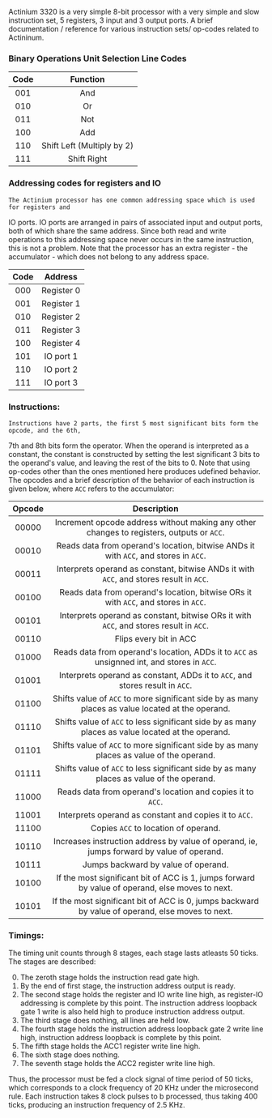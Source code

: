 Actinium 3320 is a very simple 8-bit processor with a very simple and slow instruction set, 5 
registers, 3 input and 3 output ports. A brief documentation / reference for various instruction 
sets/ op-codes related to Actininum.

### Binary Operations Unit Selection Line Codes

**Code**    |   **Function**
:----------:|:---------------:
001         |   And
010         |   Or
011         |   Not
100         |   Add
110         |   Shift Left (Multiply by 2)
111         |   Shift Right

### Addressing codes for registers and IO

    The Actinium processor has one common addressing space which is used for registers and 
IO ports. IO ports are arranged in pairs of associated input and output ports, both of which 
share the same address. Since both read and write operations to this addressing space never
occurs in the same instruction, this is not a problem. Note that the processor has an extra
register - the accumulator - which does not belong to any address space.

**Code**    |   **Address**
:----------:|:------------:
000         |   Register 0
001         |   Register 1
010         |   Register 2
011         |   Register 3
100         |   Register 4
101         |   IO port 1
110         |   IO port 2
111         |   IO port 3

### Instructions:

    Instructions have 2 parts, the first 5 most significant bits form the opcode, and the 6th, 
7th and 8th bits form the operator. When the operand is interpreted as a constant, the constant
is constructed by setting the lest significant 3 bits to the operand's value, and leaving the rest
of the bits to 0. Note that using op-codes other than the ones mentioned here produces udefined
behavior. The opcodes and a brief description of the behavior of each instruction is given below, 
where `ACC` refers to the accumulator:

**Opcode**  |                                       **Description**                                             |
:----------:|:-------------------------------------------------------------------------------------------------:|
00000       | Increment opcode address without making any other changes to registers, outputs or `ACC`.         |
00010       | Reads data from operand's location, bitwise ANDs it with `ACC`, and stores in `ACC`.              |
00011       | Interprets operand as constant, bitwise ANDs it with `ACC`, and stores result in `ACC`.           |
00100       | Reads data from operand's location, bitwise ORs it with `ACC`, and stores in `ACC`.               |
00101       | Interprets operand as constant, bitwise ORs it with `ACC`, and stores result in `ACC`.            |
00110       | Flips every bit in ACC                                                                            |
01000       | Reads data from operand's location, ADDs it to `ACC` as unsignned int, and stores in `ACC`.       |
01001       | Interprets operand as constant, ADDs it to `ACC`, and stores result in `ACC`.                     |
01100       | Shifts value of `ACC` to more significant side by as many places as value located at the operand.  |
01110       | Shifts value of `ACC` to less significant side by as many places as value located at the operand.  |
01101       | Shifts value of `ACC` to more significant side by as many places as value of the operand.          |
01111       | Shifts value of `ACC` to less significant side by as many places as value of the operand.          |
11000       | Reads data from operand's location and copies it to `ACC`.                                        |
11001       | Interprets operand as constant and copies it to `ACC`.                                            |
11100       | Copies `ACC` to location of operand.                                                              |
10110       | Increases instruction address by value of operand, ie, jumps forward by value of operand.         |
10111       | Jumps backward by value of operand.                                                               |
10100       | If the most significant bit of ACC is 1, jumps forward by value of operand, else moves to next.    |
10101       | If the most significant bit of ACC is 0, jumps backward by value of operand, else moves to next.   |

### Timings:

The timing unit counts through 8 stages, each stage lasts atleasts 50 ticks. The stages are described:

0. The zeroth stage holds the instruction read gate high.
1. By the end of first stage, the instruction address output is ready.
2. The second stage holds the register and IO write line high, as register-IO addressing is complete by this point.
   The instruction address loopback gate 1 write is also held high to produce instruction address output. 
3. The third stage does nothing, all lines are held low.
4. The fourth stage holds the instruction address loopback gate 2 write line high, instruction address loopback is complete by
   this point.
5. The fifth stage holds the ACC1 register write line high.
6. The sixth stage does nothing.
7. The seventh stage holds the ACC2 register write line high.

Thus, the processor must be fed a clock signal of time period of 50 ticks, which corresponds to a clock frequency of 20 KHz under
the microsecond rule. Each instruction takes 8 clock pulses to b processed, thus taking 400 ticks, producing an instruction
frequency of 2.5 KHz.
